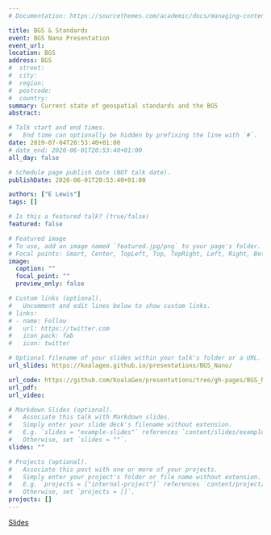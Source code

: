 ```yaml
---
# Documentation: https://sourcethemes.com/academic/docs/managing-content/

title: BGS & Standards
event: BGS Nano Presentation
event_url:
location: BGS
address: BGS
#  street: 
#  city: 
#  region:
#  postcode: 
#  country: 
summary: Current state of geospatial standards and the BGS
abstract:

# Talk start and end times.
#   End time can optionally be hidden by prefixing the line with `#`.
date: 2019-07-04T20:53:40+01:00
# date_end: 2020-06-01T20:53:40+01:00
all_day: false

# Schedule page publish date (NOT talk date).
publishDate: 2020-06-01T20:53:40+01:00

authors: ["E Lewis"]
tags: []

# Is this a featured talk? (true/false)
featured: false

# Featured image
# To use, add an image named `featured.jpg/png` to your page's folder. 
# Focal points: Smart, Center, TopLeft, Top, TopRight, Left, Right, BottomLeft, Bottom, BottomRight.
image:
  caption: ""
  focal_point: ""
  preview_only: false

# Custom links (optional).
#   Uncomment and edit lines below to show custom links.
# links:
# - name: Follow
#   url: https://twitter.com
#   icon_pack: fab
#   icon: twitter

# Optional filename of your slides within your talk's folder or a URL.
url_slides: https://koalageo.github.io/presentations/BGS_Nano/

url_code: https://github.com/KoalaGeo/presentations/tree/gh-pages/BGS_Nano
url_pdf:
url_video:

# Markdown Slides (optional).
#   Associate this talk with Markdown slides.
#   Simply enter your slide deck's filename without extension.
#   E.g. `slides = "example-slides"` references `content/slides/example-slides.md`.
#   Otherwise, set `slides = ""`.
slides: ""

# Projects (optional).
#   Associate this post with one or more of your projects.
#   Simply enter your project's folder or file name without extension.
#   E.g. `projects = ["internal-project"]` references `content/project/deep-learning/index.md`.
#   Otherwise, set `projects = []`.
projects: []
---
```


[Slides](https://koalageo.github.io/presentations/BGS_Nano/)